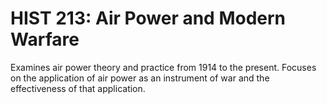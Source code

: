 # HIST 213: Air Power and Modern Warfare

Examines air power theory and practice from 1914 to the present. Focuses on the application of air power as an instrument of war and the effectiveness of that application.